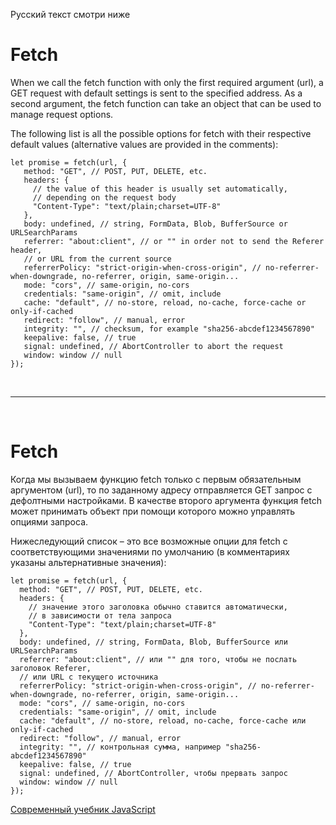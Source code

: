Русский текст смотри ниже

# Fetch

When we call the fetch function with only the first required argument (url), a GET request with default settings is sent to the specified address. As a second argument, the fetch function can take an object that can be used to manage request options.

The following list is all the possible options for fetch with their respective default values (alternative values are provided in the comments):

```
let promise = fetch(url, {
   method: "GET", // POST, PUT, DELETE, etc.
   headers: {
     // the value of this header is usually set automatically,
     // depending on the request body
     "Content-Type": "text/plain;charset=UTF-8"
   },
   body: undefined, // string, FormData, Blob, BufferSource or URLSearchParams
   referrer: "about:client", // or "" in order not to send the Referer header,
   // or URL from the current source
   referrerPolicy: "strict-origin-when-cross-origin", // no-referrer-when-downgrade, no-referrer, origin, same-origin...
   mode: "cors", // same-origin, no-cors
   credentials: "same-origin", // omit, include
   cache: "default", // no-store, reload, no-cache, force-cache or only-if-cached
   redirect: "follow", // manual, error
   integrity: "", // checksum, for example "sha256-abcdef1234567890"
   keepalive: false, // true
   signal: undefined, // AbortController to abort the request
   window: window // null
});
```


<br/><hr/><br/>

# Fetch

Когда мы вызываем функцию fetch только с первым обязательным аргументом (url), то по заданному адресу отправляется GET запрос с дефолтными настройками. В качестве второго аргумента функция fetch может принимать объект при помощи которого можно управлять опциями запроса.

Нижеследующий список – это все возможные опции для fetch с соответствующими значениями по умолчанию (в комментариях указаны альтернативные значения):

```
let promise = fetch(url, {
  method: "GET", // POST, PUT, DELETE, etc.
  headers: {
    // значение этого заголовка обычно ставится автоматически,
    // в зависимости от тела запроса
    "Content-Type": "text/plain;charset=UTF-8"
  },
  body: undefined, // string, FormData, Blob, BufferSource или URLSearchParams
  referrer: "about:client", // или "" для того, чтобы не послать заголовок Referer,
  // или URL с текущего источника
  referrerPolicy: "strict-origin-when-cross-origin", // no-referrer-when-downgrade, no-referrer, origin, same-origin...
  mode: "cors", // same-origin, no-cors
  credentials: "same-origin", // omit, include
  cache: "default", // no-store, reload, no-cache, force-cache или only-if-cached
  redirect: "follow", // manual, error
  integrity: "", // контрольная сумма, например "sha256-abcdef1234567890"
  keepalive: false, // true
  signal: undefined, // AbortController, чтобы прервать запрос
  window: window // null
});
```

<a href="https://learn.javascript.ru/" target="_blank">Современный учебник JavaScript</a>

